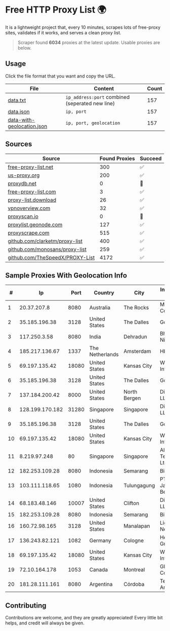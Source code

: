 
# Free HTTP Proxy List 🌍

It is a lightweight project that, every 10 minutes, scrapes lots of free-proxy sites, validates if it works, and serves a clean proxy list.


> Scraper found **6034** proxies at the latest update. Usable proxies are below.

## Usage

Click the file format that you want and copy the URL.


|File|Content|Count|
|----|-------|-----|
|[data.txt](https://raw.githubusercontent.com/themiralay/Proxy-List-World/master/data.txt)|`ip_address:port` combined (seperated new line)|157|
|[data.json](https://raw.githubusercontent.com/themiralay/Proxy-List-World/master/data.json)|`ip, port`|157|
|[data-with-geolocation.json](https://raw.githubusercontent.com/themiralay/Proxy-List-World/master/data-with-geolocation.json)|`ip, port, geolocation`|157|

## Sources

|Source|Found Proxies|Succeed|
|------|-------------|-------|
|[free-proxy-list.net](https://free-proxy-list.net)|300|✅|
|[us-proxy.org](https://www.us-proxy.org)|200|✅|
|[proxydb.net](http://proxydb.net)|0|🚫|
|[free-proxy-list.com](https://free-proxy-list.com/?page=&port=&type%5B%5D=http&type%5B%5D=https&up_time=0&search=Search)|3|✅|
|[proxy-list.download](https://www.proxy-list.download/HTTP)|26|✅|
|[vpnoverview.com](https://vpnoverview.com/privacy/anonymous-browsing/free-proxy-servers)|32|✅|
|[proxyscan.io](https://www.proxyscan.io)|0|🚫|
|[proxylist.geonode.com](https://proxylist.geonode.com/api/proxy-list?limit=300&page=1&sort_by=lastChecked&sort_type=desc&protocols=http,https)|127|✅|
|[proxyscrape.com](https://api.proxyscrape.com/v2/?request=displayproxies&protocol=http&timeout=10000&country=all&ssl=all&anonymity=all)|515|✅|
|[github.com/clarketm/proxy-list](https://raw.githubusercontent.com/clarketm/proxy-list/master/proxy-list-raw.txt)|400|✅|
|[github.com/monosans/proxy-list](https://raw.githubusercontent.com/monosans/proxy-list/main/proxies/http.txt)|259|✅|
|[github.com/TheSpeedX/PROXY-List](https://raw.githubusercontent.com/TheSpeedX/PROXY-List/master/http.txt)|4172|✅|


## Sample Proxies With Geolocation Info

|#|Ip|Port|Country|City|Internet Service Provider|
|-|--|----|-------|----|-------------------------|
|1|20.37.207.8|8080|Australia|The Rocks|Microsoft Corporation|
|2|35.185.196.38|3128|United States|The Dalles|Google LLC|
|3|117.250.3.58|8080|India|Dehradun|Bharat Sanchar Nigam Ltd|
|4|185.217.136.67|1337|The Netherlands|Amsterdam|Hbing Limited|
|5|69.197.135.42|18080|United States|Kansas City|WholeSale Internet|
|6|35.185.196.38|3128|United States|The Dalles|Google LLC|
|7|137.184.200.42|8000|United States|North Bergen|DigitalOcean, LLC|
|8|128.199.170.182|31280|Singapore|Singapore|DigitalOcean, LLC|
|9|35.185.196.38|3128|United States|The Dalles|Google LLC|
|10|69.197.135.42|18080|United States|Kansas City|WholeSale Internet|
|11|8.219.97.248|80|Singapore|Singapore|Alibaba (US) Technology Co., Ltd.|
|12|182.253.109.28|8080|Indonesia|Semarang|Biznet Metronet|
|13|103.111.118.65|1080|Indonesia|Tulungagung|PT Dimensi Jaringan Bersinar|
|14|68.183.48.146|10007|United States|Clifton|DigitalOcean, LLC|
|15|182.253.109.28|8080|Indonesia|Semarang|Biznet Metronet|
|16|160.72.98.165|3128|United States|Manalapan|Lightower Fiber Networks I|
|17|136.243.82.121|1082|Germany|Cologne|Hetzner Online GmbH|
|18|69.197.135.42|18080|United States|Kansas City|WholeSale Internet|
|19|72.10.164.178|1053|Canada|Montreal|GloboTech Communications|
|20|181.28.111.161|8080|Argentina|Córdoba|Telecom Argentina S.A|



## Contributing

Contributions are welcome, and they are greatly appreciated! Every
little bit helps, and credit will always be given.

